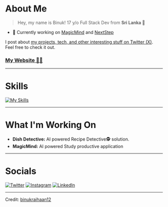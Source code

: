 # About Me   

> Hey, my name is Binuk! 17 y/o Full Stack Dev from **Sri Lanka 🦁**  

- 🔨 Currently working on [MagicMind](https://github.com/binukraihaan12) and [NextStep](https://github.com/binukraihaan12/nextstep3)  

I post about [my projects, tech, and other interesting stuff on Twitter (X)](https://twitter.com/binuk_raihaan). Feel free to check it out.  

### [My Website 🧑‍💻](https://github.com/binukraihaan12)  

---

# Skills  

[![My Skills](https://skillicons.dev/icons?i=js,ts,python,tailwind,next,mongo,react,flutter,php,firebase,vite)](#)

---

# What I'm Working On  

- **Dish Detective:** AI powered Recipe Detective🕵️ solution. 
- **MagicMind:**  AI powered Study productive application
---

# Socials  

<p align="left">  
<a href="https://twitter.com/binuk_raihaan" target="_blank"><img src="https://skillicons.dev/icons?i=twitter" alt="Twitter"></a>  
<a href="https://www.instagram.com/binuk_raihaan/" target="_blank"><img src="https://skillicons.dev/icons?i=instagram" alt="Instagram"></a>  
<a href="https://www.linkedin.com/in/binuk-raihaan" target="_blank"><img src="https://skillicons.dev/icons?i=linkedin" alt="LinkedIn"></a>  
</p>

---

Credit: [binukraihaan12](https://github.com/binukraihaan12)
